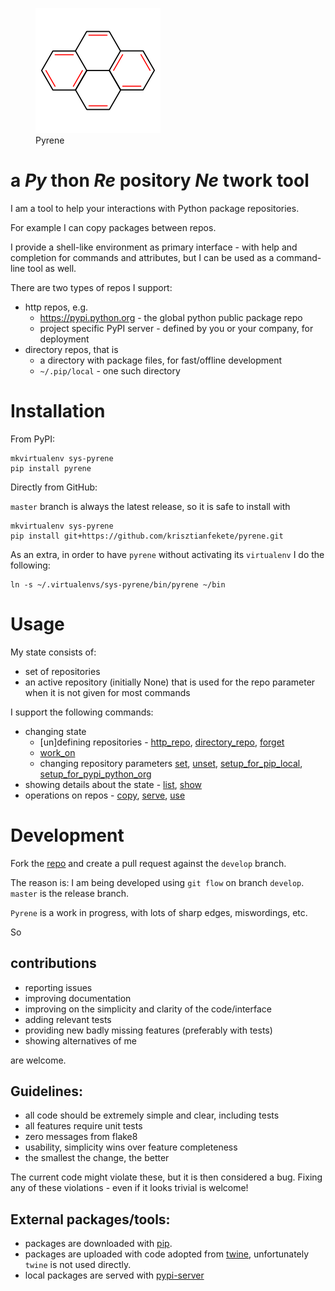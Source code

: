 <figure>
  <img src="docs/pyrene.png"/>
  <figcaption>Pyrene</figcaption>
</figure>

a _Py_ thon _Re_ pository _Ne_ twork tool
=========================================

I am a tool to help your interactions with Python package repositories.

For example I can copy packages between repos.

I provide a shell-like environment as primary interface - with help and completion for commands and attributes, but I can be used as a command-line tool as well.

There are two types of repos I support:

- http repos, e.g.
    - https://pypi.python.org - the global python public package repo
    - project specific PyPI server - defined by you or your company, for deployment
- directory repos, that is
    - a directory with package files, for fast/offline development
    - `~/.pip/local` - one such directory


Installation
============

From PyPI:

```
mkvirtualenv sys-pyrene
pip install pyrene
```

Directly from GitHub:

`master` branch is always the latest release, so it is safe to install with

```shell
mkvirtualenv sys-pyrene
pip install git+https://github.com/krisztianfekete/pyrene.git
```

As an extra, in order to have `pyrene` without activating its `virtualenv` I do the following:

```shell
ln -s ~/.virtualenvs/sys-pyrene/bin/pyrene ~/bin
```

Usage
=====

My state consists of:
- set of repositories
- an active repository (initially None) that is used for the repo parameter when it is not given for most commands

I support the following commands:

- changing state
  - [un]defining repositories - [http_repo], [directory_repo], [forget]
  - [work_on]
  - changing repository parameters [set], [unset], [setup_for_pip_local], [setup_for_pypi_python_org]
- showing details about the state - [list], [show]
- operations on repos - [copy], [serve], [use]

[http_repo]: docs/commands.md#http_repo
[directory_repo]: docs/commands.md#directory_repo
[forget]: docs/commands.md#forget
[work_on]: docs/commands.md#work_on
[set]: docs/commands.md#set
[unset]: docs/commands.md#unset
[setup_for_pip_local]: docs/commands.md#setup_for_pip_local
[setup_for_pypi_python_org]: docs/commands.md#setup_for_pypi_python_org
[list]: docs/commands.md#list
[show]: docs/commands.md#show
[copy]: docs/commands.md#copy
[serve]: docs/commands.md#serve
[use]: docs/commands.md#use


Development
===========

Fork the [repo](https://github.com/krisztianfekete/pyrene) and create a pull request against the `develop` branch.

The reason is: I am being developed using `git flow` on branch `develop`.
`master` is the release branch.

`Pyrene` is a work in progress, with lots of sharp edges, miswordings, etc.

So

contributions
-------------

- reporting issues
- improving documentation
- improving on the simplicity and clarity of the code/interface
- adding relevant tests
- providing new badly missing features (preferably with tests)
- showing alternatives of me

are welcome.

Guidelines:
-----------

- all code should be extremely simple and clear, including tests
- all features require unit tests
- zero messages from flake8
- usability, simplicity wins over feature completeness
- the smallest the change, the better

The current code might violate these, but it is then considered a bug.
Fixing any of these violations - even if it looks trivial is welcome!

External packages/tools:
------------------------

- packages are downloaded with [pip](http://www.pip-installer.org).
- packages are uploaded with code adopted from [twine](https://pypi.python.org/pypi/twine), unfortunately `twine` is not used directly.
- local packages are served with [pypi-server](https://pypi.python.org/pypi/pypiserver)
